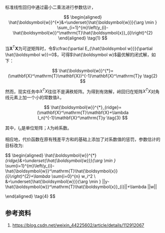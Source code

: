 
标准线性回归中通过最小二乘法进行参数估计，


$$
\begin{aligned}
\hat{\boldsymbol{w}}^{*}&=\underset{\hat{\boldsymbol{w}}}{\arg \min } \sum_{i=1}^{m}\left(y_{i}-\hat{\boldsymbol{w}}^\mathrm{T}\hat{\boldsymbol{x}}_{i}\right)^{2} 
\end{aligned}
\tag{1}
$$

当$\mathbf{X}^\mathrm{T}\mathbf{X}$为可逆矩阵时，令$\cfrac{\partial E_{\hat{\boldsymbol w}}}{\partial \hat{\boldsymbol w}}=0$，可得$\hat{\boldsymbol w}$最优解的闭式解，如下：

$$
\hat{\boldsymbol{w}}^{*}=(\mathbf{X}^\mathrm{T}\mathbf{X})^{-1}\mathbf{X}^\mathrm{T}y
\tag{2}
$$

然而，现实任务中$X^TX$往往不是满秩矩阵。为得到有效解，岭回归在矩阵$X^TX$对角线元素上加一个小的常数值$\lambda$，

$$
\hat{\boldsymbol{w}}^{*}_{ridge}=(\mathbf{X}^\mathrm{T}\mathbf{X}+\lambda I_n)^{-1}\mathbf{X}^\mathrm{T}y
\tag{3}
$$

其中，$I_n$是单位矩阵；$\lambda$为岭系数。

相应地，代价函数在原有残差平方和的基础上添加了对系数值的惩罚，参数估计的目标改为:

$$
\begin{aligned}
\hat{\boldsymbol{w}}^{*}_{ridge}&=\underset{\hat{\boldsymbol{w}}}{\arg \min } \sum_{i=1}^{m}\left(y_{i}-\hat{\boldsymbol{w}}^\mathrm{T}\hat{\boldsymbol{x}}_{i}\right)^{2}+\lambda \sum_{i=0}^{n} w_i^2 \\
&=\underset{\hat{\boldsymbol{w}}}{\arg \min } ||y-\hat{\boldsymbol{w}}^\mathrm{T}\hat{\boldsymbol{x}}_{i}||+\lambda ||w||

\end{aligned}
\tag{4}
$$


## 参考资料
1. https://blog.csdn.net/weixin_44225602/article/details/112912067
